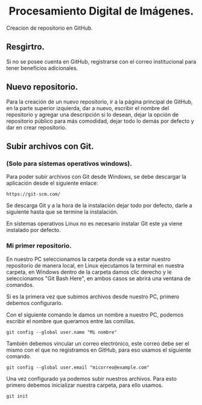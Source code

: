 # <center> Procesamiento Digital de Imágenes. </center>

Creacion de repositorio en GitHub.

## Resgirtro.
Si no se posee cuenta en GitHub, registrarse con el correo institucional para tener beneficios adicionales.

## Nuevo repositorio.
Para la creación de un nuevo repositorio, ir a la página principal de GitHub, en la parte superior izquierda, dar a nuevo, escribir el nombre del repositorio y agregar una descripción si lo desean, dejar la opción de repositorio público para más comodidad, dejar todo lo demás por defecto y dar en crear repositorio.

## Subir archivos con Git.

### (Solo para sistemas operativos windows).
Para poder subir archivos con Git desde Windows, se debe descargar la aplicación desde el siguiente enlace:

````
https://git-scm.com/
````
Se descarga Git y a la hora de la instalación dejar todo por defecto, darle a siguiente hasta que se termine la instalación.

En sistemas operativos Linux no es necesario instalar Git este ya viene instalado por defecto.

### Mi primer repositorio.

En nuestro PC seleccionamos la carpeta donde va a estar nuestro repositorio de manera local, en Linux ejecutamos la terminal en nuestra carpeta, en Windows dentro de la carpeta damos clic derecho y le seleccionamos "Git Bash Here", en ambos casos se abrirá una ventana de comandos.

Si es la primera vez que subimos archivos desde nuestro PC, primero debemos configurarlo.

Con el siguiente comando le damos un nombre a nuestro PC, podemos escribir el nombre que queramos entre las comillas.
````
git config --global user.name "Mi nombre"
````
También debemos vincular un correo electrónico, este correo debe ser el mismo con el que no registramos en GitHub, para eso usamos el siguiente comando.
````
git config --global user.email "micorreo@example.com"
````
Una vez configurado ya podemos subir nuestros archivos.
Para esto primero debemos inicializar nuestra carpeta, para ello usamos.
````
git init
````
